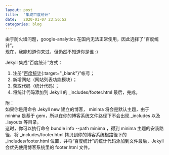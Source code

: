```yaml
---
layout: post
title:  "集成百度统计"
date:   2020-01-07 23:56:52
categories: blog
---
```


由于防火墙问题，google-analytics 在国内无法正常使用，因此选择了“百度统计”。  
现在，我能知道你来过，但仍然不知道你是谁 :)

Jekyll 集成“百度统计”方式：
1. 注册“[百度统计](https://tongji.baidu.com/){:target="_blank"}”帐号；
2. 新增网站（网站列表功能模块）；
3. 获取代码（统计代码）；
4. 将统计代码添加到 Jekyll 的 _includes/footer.html 最后，完成。

附：  
如果你是用命令 Jekyll new 建立的博客， minima 将会是默认主题，由于 minima 是基于 gem，所以在你的博客系统文件路径下不会出现 _includes 以及 _layouts 等目录。  
这时，你可以执行命令 bundle info --path minima ，得到 minima 主题的安装路径，将 _includes/footer.html 拷贝到你的博客系统根路径下的 _includes/footer.html 位置，并将“百度统计”的统计代码添加到文件最后，Jekyll 会优先使用博客系统里的 footer.html 文件。